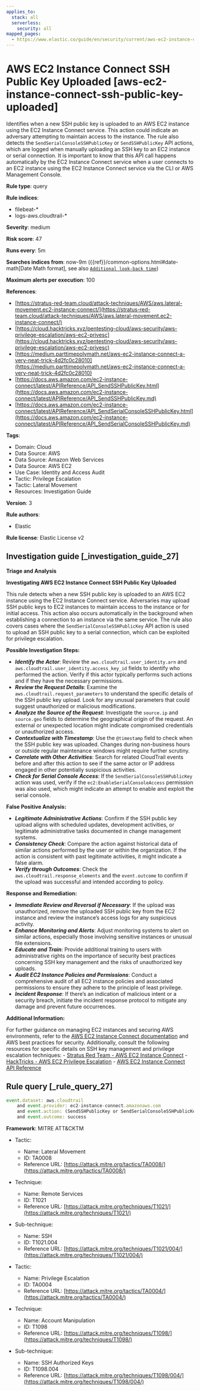 ```yaml
---
applies_to:
  stack: all
  serverless:
    security: all
mapped_pages:
  - https://www.elastic.co/guide/en/security/current/aws-ec2-instance-connect-ssh-public-key-uploaded.html
---
```


# AWS EC2 Instance Connect SSH Public Key Uploaded [aws-ec2-instance-connect-ssh-public-key-uploaded]

Identifies when a new SSH public key is uploaded to an AWS EC2 instance using the EC2 Instance Connect service. This action could indicate an adversary attempting to maintain access to the instance. The rule also detects the `SendSerialConsoleSSHPublicKey` or `SendSSHPublicKey` API actions, which are logged when manually uploading an SSH key to an EC2 instance or serial connection. It is important to know that this API call happens automatically by the EC2 Instance Connect service when a user connects to an EC2 instance using the EC2 Instance Connect service via the CLI or AWS Management Console.

**Rule type**: query

**Rule indices**:

* filebeat-*
* logs-aws.cloudtrail-*

**Severity**: medium

**Risk score**: 47

**Runs every**: 5m

**Searches indices from**: now-9m ({{ref}}/common-options.html#date-math[Date Math format], see also [`Additional look-back time`](docs-content://solutions/security/detect-and-alert/create-detection-rule.md#rule-schedule))

**Maximum alerts per execution**: 100

**References**:

* [https://stratus-red-team.cloud/attack-techniques/AWS/aws.lateral-movement.ec2-instance-connect/](https://stratus-red-team.cloud/attack-techniques/AWS/aws.lateral-movement.ec2-instance-connect/)
* [https://cloud.hacktricks.xyz/pentesting-cloud/aws-security/aws-privilege-escalation/aws-ec2-privesc](https://cloud.hacktricks.xyz/pentesting-cloud/aws-security/aws-privilege-escalation/aws-ec2-privesc)
* [https://medium.parttimepolymath.net/aws-ec2-instance-connect-a-very-neat-trick-4d2fc0c28010](https://medium.parttimepolymath.net/aws-ec2-instance-connect-a-very-neat-trick-4d2fc0c28010)
* [https://docs.aws.amazon.com/ec2-instance-connect/latest/APIReference/API_SendSSHPublicKey.html](https://docs.aws.amazon.com/ec2-instance-connect/latest/APIReference/API_SendSSHPublicKey.md)
* [https://docs.aws.amazon.com/ec2-instance-connect/latest/APIReference/API_SendSerialConsoleSSHPublicKey.html](https://docs.aws.amazon.com/ec2-instance-connect/latest/APIReference/API_SendSerialConsoleSSHPublicKey.md)

**Tags**:

* Domain: Cloud
* Data Source: AWS
* Data Source: Amazon Web Services
* Data Source: AWS EC2
* Use Case: Identity and Access Audit
* Tactic: Privilege Escalation
* Tactic: Lateral Movement
* Resources: Investigation Guide

**Version**: 3

**Rule authors**:

* Elastic

**Rule license**: Elastic License v2

## Investigation guide [_investigation_guide_27]

**Triage and Analysis**

**Investigating AWS EC2 Instance Connect SSH Public Key Uploaded**

This rule detects when a new SSH public key is uploaded to an AWS EC2 instance using the EC2 Instance Connect service. Adversaries may upload SSH public keys to EC2 instances to maintain access to the instance or for initial access. This action also occurs automatically in the background when establishing a connection to an instance via the same service.  The rule also covers cases where the `SendSerialConsoleSSHPublicKey` API action is used to upload an SSH public key to a serial connection, which can be exploited for privilege escalation.

**Possible Investigation Steps:**

* ***Identify the Actor***: Review the `aws.cloudtrail.user_identity.arn` and `aws.cloudtrail.user_identity.access_key_id` fields to identify who performed the action. Verify if this actor typically performs such actions and if they have the necessary permissions.
* ***Review the Request Details***: Examine the `aws.cloudtrail.request_parameters` to understand the specific details of the SSH public key upload. Look for any unusual parameters that could suggest unauthorized or malicious modifications.
* ***Analyze the Source of the Request***: Investigate the `source.ip` and `source.geo` fields to determine the geographical origin of the request. An external or unexpected location might indicate compromised credentials or unauthorized access.
* ***Contextualize with Timestamp***: Use the `@timestamp` field to check when the SSH public key was uploaded. Changes during non-business hours or outside regular maintenance windows might require further scrutiny.
* ***Correlate with Other Activities***: Search for related CloudTrail events before and after this action to see if the same actor or IP address engaged in other potentially suspicious activities.
* ***Check for Serial Console Access***: If the `SendSerialConsoleSSHPublicKey` action was used, verify if the `ec2:EnableSerialConsoleAccess` permission was also used, which might indicate an attempt to enable and exploit the serial console.

**False Positive Analysis:**

* ***Legitimate Administrative Actions***: Confirm if the SSH public key upload aligns with scheduled updates, development activities, or legitimate administrative tasks documented in change management systems.
* ***Consistency Check***: Compare the action against historical data of similar actions performed by the user or within the organization. If the action is consistent with past legitimate activities, it might indicate a false alarm.
* ***Verify through Outcomes***: Check the `aws.cloudtrail.response_elements` and the `event.outcome` to confirm if the upload was successful and intended according to policy.

**Response and Remediation:**

* ***Immediate Review and Reversal if Necessary***: If the upload was unauthorized, remove the uploaded SSH public key from the EC2 instance and review the instance’s access logs for any suspicious activity.
* ***Enhance Monitoring and Alerts***: Adjust monitoring systems to alert on similar actions, especially those involving sensitive instances or unusual file extensions.
* ***Educate and Train***: Provide additional training to users with administrative rights on the importance of security best practices concerning SSH key management and the risks of unauthorized key uploads.
* ***Audit EC2 Instance Policies and Permissions***: Conduct a comprehensive audit of all EC2 instance policies and associated permissions to ensure they adhere to the principle of least privilege.
* ***Incident Response***: If there’s an indication of malicious intent or a security breach, initiate the incident response protocol to mitigate any damage and prevent future occurrences.

**Additional Information:**

For further guidance on managing EC2 instances and securing AWS environments, refer to the [AWS EC2 Instance Connect documentation](https://docs.aws.amazon.com/ec2-instance-connect/latest/APIReference/API_SendSSHPublicKey.md) and AWS best practices for security. Additionally, consult the following resources for specific details on SSH key management and privilege escalation techniques: - [Stratus Red Team - AWS EC2 Instance Connect](https://stratus-red-team.cloud/attack-techniques/AWS/aws.lateral-movement.ec2-instance-connect/) - [HackTricks - AWS EC2 Privilege Escalation](https://cloud.hacktricks.xyz/pentesting-cloud/aws-security/aws-privilege-escalation/aws-ec2-privesc) - [AWS EC2 Instance Connect API Reference](https://docs.aws.amazon.com/ec2-instance-connect/latest/APIReference/API_SendSSHPublicKey.md)


## Rule query [_rule_query_27]

```js
event.dataset: aws.cloudtrail
    and event.provider: ec2-instance-connect.amazonaws.com
    and event.action: (SendSSHPublicKey or SendSerialConsoleSSHPublicKey)
    and event.outcome: success
```

**Framework**: MITRE ATT&CKTM

* Tactic:

    * Name: Lateral Movement
    * ID: TA0008
    * Reference URL: [https://attack.mitre.org/tactics/TA0008/](https://attack.mitre.org/tactics/TA0008/)

* Technique:

    * Name: Remote Services
    * ID: T1021
    * Reference URL: [https://attack.mitre.org/techniques/T1021/](https://attack.mitre.org/techniques/T1021/)

* Sub-technique:

    * Name: SSH
    * ID: T1021.004
    * Reference URL: [https://attack.mitre.org/techniques/T1021/004/](https://attack.mitre.org/techniques/T1021/004/)

* Tactic:

    * Name: Privilege Escalation
    * ID: TA0004
    * Reference URL: [https://attack.mitre.org/tactics/TA0004/](https://attack.mitre.org/tactics/TA0004/)

* Technique:

    * Name: Account Manipulation
    * ID: T1098
    * Reference URL: [https://attack.mitre.org/techniques/T1098/](https://attack.mitre.org/techniques/T1098/)

* Sub-technique:

    * Name: SSH Authorized Keys
    * ID: T1098.004
    * Reference URL: [https://attack.mitre.org/techniques/T1098/004/](https://attack.mitre.org/techniques/T1098/004/)



